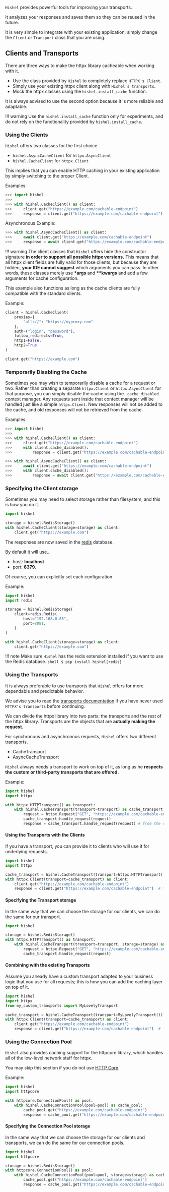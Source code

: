 `Hishel` provides powerful tools for improving your transports.

It analyzes your responses and saves them so they can be reused in the future.

It is very simple to integrate with your existing application; simply change the `Client` or `Transport` class that you are using.

## Clients and Transports

There are three ways to make the httpx library cacheable when working with it.

- Use the class provided by `Hishel` to completely replace `HTTPX's Client`.
- Simply use your existing httpx client along with `Hishel's transports`.
- Mock the httpx classes using the `hishel.install_cache` function.

It is always advised to use the second option because it is more reliable and adaptable.

!!! warning
    Use the `hishel.install_cache` function only for experiments, and do not rely on the functionality provided by `hishel.install_cache`.

### Using the Clients

`Hishel` offers two classes for the first choice.

- `hishel.AsyncCacheClient` for `httpx.AsyncClient`
- `hishel.CacheClient` for `httpx.Client`

This implies that you can enable HTTP caching in your existing application by simply switching to the proper Client.

Examples:

```python
>>> import hishel
>>> 
>>> with hishel.CacheClient() as client:
>>>     client.get("https://example.com/cachable-endpoint")
>>>     response = client.get("https://example.com/cachable-endpoint") # from the cache!
```

Asynchronous Example:

```python
>>> with hishel.AsyncCacheClient() as client:
>>>     await client.get("https://example.com/cachable-endpoint")
>>>     response = await client.get("https://example.com/cachable-endpoint") # from the cache!
```

!!! warning
    The client classes that `Hishel` offers hide the constructor signature **in order to support all possible httpx versions.** This means that all httpx client fields are fully valid for those clients, but because they are hidden, **your IDE cannot suggest** which arguments you can pass. In other words, these classes merely use **\*args** and **\*\*kwargs** and add a few arguments for cache configuration.

This example also functions as long as the cache clients are fully compatible with the standard clients.

Example:

```python
client = hishel.CacheClient(
    proxies={
        "all://": "https://myproxy.com"
    },
    auth=("login", "password"),
    follow_redirects=True,
    http1=False,
    http2=True
)

client.get("https://example.com")
```

### Temporarily Disabling the Cache

Sometimes you may wish to temporarily disable a cache for a request or two. Rather than creating a separate `httpx.Client` or `httpx.AsyncClient` 
for that purpose, you can simply disable the cache using the `.cache_disabled` context manager. Any requests sent inside that context manager will be handled
just like a simple `httpx.Client`. New responses will not be added to the cache, and old responses will not be retrieved from the cache.

Examples:

```python
>>> import hishel
>>> 
>>> with hishel.CacheClient() as client:
>>>     client.get("https://example.com/cachable-endpoint")
>>>     with client.cache_disabled():
>>>         response = client.get("https://example.com/cachable-endpoint") # NOT from the cache!
```

```python
>>> with hishel.AsyncCacheClient() as client:
>>>     await client.get("https://example.com/cachable-endpoint")
>>>     with client.cache_disabled():
>>>         response = await client.get("https://example.com/cachable-endpoint") # NOT from the cache!
```

### Specifying the Client storage

Sometimes you may need to select storage rather than filesystem, and this is how you do it.

```python
import hishel

storage = hishel.RedisStorage()
with hishel.CacheClient(storage=storage) as client:
    client.get("https://example.com")
```

The responses are now saved in the [redis](https://redis.io/) database.

By default it will use...

- host: **localhost**
- port: **6379**.

Of course, you can explicitly set each configuration.

Example:

```python
import hishel
import redis

storage = hishel.RedisStorage(
    client=redis.Redis(
        host="192.168.0.85",
        port=8081,
    )
)

with hishel.CacheClient(storage=storage) as client:
    client.get("https://example.com")
```

!!! note
    Make sure `Hishel` has the redis extension installed if you want to use the Redis database.
    ``` shell
    $ pip install hishel[redis]
    ```

### Using the Transports

It is always preferable to use transports that `Hishel` offers for more dependable and predictable behavior.

We advise you to read the [transports documentation](https://www.python-httpx.org/advanced/#custom-transports) if you have never used `HTTPX's transports` before continuing.

We can divide the httpx library into two parts: the transports and the rest of the httpx library. Transports are the objects that are **actually making the request**.

For synchronous and asynchronous requests, `Hishel` offers two different transports.

- CacheTransport
- AsyncCacheTransport

`Hishel` always needs a transport to work on top of it, as long as he **respects the custom or third-party transports that are offered.**

Example:
```python
import hishel
import httpx

with httpx.HTTPTransport() as transport:
    with hishel.CacheTransport(transport=transport) as cache_transport:
        request = httpx.Request("GET", "https://example.com/cachable-endpoint")
        cache_transport.handle_request(request)
        response = cache_transport.handle_request(request) # from the cache!
```

#### Using the Transports with the Clients

If you have a transport, you can provide it to clients who will use it for underlying requests.

```python
import hishel
import httpx

cache_transport = hishel.CacheTransport(transport=httpx.HTTPTransport())
with httpx.Client(transport=cache_transport) as client:
    client.get("https://example.com/cachable-endpoint")
    response = client.get("https://example.com/cachable-endpoint")  # from the cache
```

#### Specifying the Transport storage

In the same way that we can choose the storage for our clients, we can do the same for our transport.

```python
import hishel

storage = hishel.RedisStorage()
with httpx.HTTPTransport() as transport:
    with hishel.CacheTransport(transport=transport, storage=storage) as cache_transport:
        request = httpx.Request("GET", "https://example.com/cachable-endpoint")
        cache_transport.handle_request(request)
```

#### Combining with the existing Transports

Assume you already have a custom transport adapted to your business logic that you use for all requests; this is how you can add the caching layer on top of it.

```python
import hishel
import httpx
from my_custom_transports import MyLovelyTransport

cache_transport = hishel.CacheTransport(transport=MyLovelyTransport())
with httpx.Client(transport=cache_transport) as client:
    client.get("https://example.com/cachable-endpoint")
    response = client.get("https://example.com/cachable-endpoint")  # from the cache
```

### Using the Connection Pool

`Hishel` also provides caching support for the httpcore library, which handles all of the low-level network staff for httpx.

You may skip this section if you do not use [HTTP Core](https://github.com/encode/httpcore).

Example:

```python
import hishel
import httpcore

with httpcore.ConnectionPool() as pool:
    with hishel.CacheConnectionPool(pool=pool) as cache_pool:
        cache_pool.get("https://example.com/cachable-endpoint")
        response = cache_pool.get("https://example.com/cachable-endpoint") # from the cache
```

#### Specifying the Connection Pool storage

In the same way that we can choose the storage for our clients and transports, we can do the same for our connection pools.

```python
import hishel
import httpcore

storage = hishel.RedisStorage()
with httpcore.ConnectionPool() as pool:
    with hishel.CacheConnectionPool(pool=pool, storage=storage) as cache_pool:
        cache_pool.get("https://example.com/cachable-endpoint")
        response = cache_pool.get("https://example.com/cachable-endpoint") # from the cache
```
